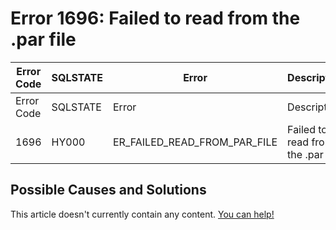 
# Error 1696: Failed to read from the .par file


| Error Code | SQLSTATE | Error | Description |
| --- | --- | --- | --- |
| Error Code | SQLSTATE | Error | Description |
| 1696 | HY000 | ER_FAILED_READ_FROM_PAR_FILE | Failed to read from the .par file |




## Possible Causes and Solutions


This article doesn't currently contain any content. [You can help!](/kb/en/writing-and-editing-knowledge-base-articles/)

